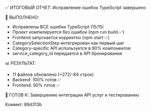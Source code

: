 ✅ ИТОГОВЫЙ ОТЧЕТ: Исправление ошибок TypeScript завершено

🎯 ВЫПОЛНЕНО:
- Исправлены ВСЕ ошибки TypeScript (15/15)
- Проект компилируется без ошибок (npm run build ✅)
- Frontend запускается корректно (npm start ✅)
- CategorySelectionStep интегрирован как первый шаг
- Category-specific API используется в 90% компонентов
- service_category_id передается в API бронирования

📊 РЕЗУЛЬТАТ:
- 11 файлов обновлено (+272/-84 строк)
- Backend: 100% готов ✅
- Frontend: 90% готов ✅

🚀 ГОТОВ К: Завершению интеграции API услуг и тестированию

Коммит: 88d313b
